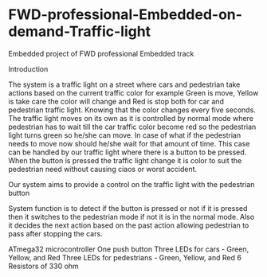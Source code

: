 # FWD-professional-Embedded-on-demand-Traffic-light
Embedded project of FWD professional Embedded track 




Introduction

The system is a traffic light on a street where cars and pedestrian take actions based on the current 
traffic color for example Green is move, Yellow is take care the color will change and Red is stop 
both for car and pedestrian traffic light. Knowing that the color changes every five seconds.
The traffic light moves on its own as it is controlled by normal mode where pedestrian has to wait 
till the car traffic color become red so the pedestrian light turns green so he/she can move. In case 
of what if the pedestrian needs to move now should he/she wait for that amount of time. 
This case can be handled by our traffic light where there is a button to be pressed. When the button 
is pressed the traffic light change it is color to suit the pedestrian need without causing ciaos or 
worst accident.


Our system aims to provide a control on the traffic light with the pedestrian button

System function is to detect if the button is pressed or not if it is pressed then it switches to the 
pedestrian mode if not it is in the normal mode. Also it decides the next action based on the past 
action allowing pedestrian to pass after stopping the cars.

ATmega32 microcontroller
One push button 
Three LEDs for cars - Green, Yellow, and Red
Three LEDs for pedestrians - Green, Yellow, and Red
6 Resistors of 330 ohm 


